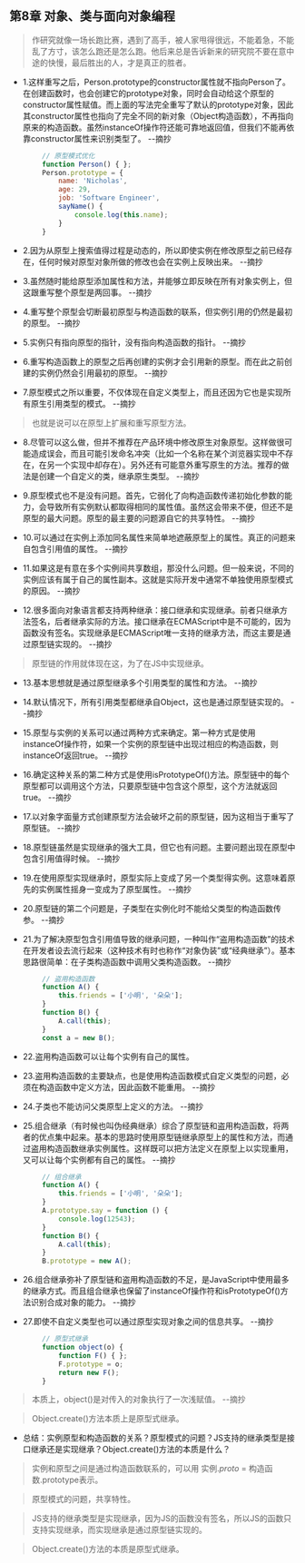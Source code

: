 ## 第8章 对象、类与面向对象编程

>作研究就像一场长跑比赛，遇到了高手，被人家甩得很远，不能着急，不能乱了方寸，该怎么跑还是怎么跑。他后来总是告诉新来的研究院不要在意中途的快慢，最后胜出的人，才是真正的胜者。

- 1.这样重写之后，Person.prototype的constructor属性就不指向Person了。在创建函数时，也会创建它的prototype对象，同时会自动给这个原型的constructor属性赋值。而上面的写法完全重写了默认的prototype对象，因此其constructor属性也指向了完全不同的新对象（Object构造函数），不再指向原来的构造函数。虽然instanceOf操作符还能可靠地返回值，但我们不能再依靠constructor属性来识别类型了。 --摘抄 

```javascript
        // 原型模式优化
        function Person() { };
        Person.prototype = {
            name: 'Nicholas',
            age: 29,
            job: 'Software Engineer',
            sayName() {
                console.log(this.name);
            }
        }
```

- 2.因为从原型上搜索值得过程是动态的，所以即使实例在修改原型之前已经存在，任何时候对原型对象所做的修改也会在实例上反映出来。 --摘抄

- 3.虽然随时能给原型添加属性和方法，并能够立即反映在所有对象实例上，但这跟重写整个原型是两回事。 --摘抄

- 4.重写整个原型会切断最初原型与构造函数的联系，但实例引用的仍然是最初的原型。 --摘抄

- 5.实例只有指向原型的指针，没有指向构造函数的指针。 --摘抄

- 6.重写构造函数上的原型之后再创建的实例才会引用新的原型。而在此之前创建的实例仍然会引用最初的原型。 --摘抄

- 7.原型模式之所以重要，不仅体现在自定义类型上，而且还因为它也是实现所有原生引用类型的模式。 --摘抄

>也就是说可以在原型上扩展和重写原型方法。

- 8.尽管可以这么做，但并不推荐在产品环境中修改原生对象原型。这样做很可能造成误会，而且可能引发命名冲突（比如一个名称在某个浏览器实现中不存在，在另一个实现中却存在）。另外还有可能意外重写原生的方法。推荐的做法是创建一个自定义的类，继承原生类型。 --摘抄

- 9.原型模式也不是没有问题。首先，它弱化了向构造函数传递初始化参数的能力，会导致所有实例默认都取得相同的属性值。虽然这会带来不便，但还不是原型的最大问题。原型的最主要的问题源自它的共享特性。 --摘抄

- 10.可以通过在实例上添加同名属性来简单地遮蔽原型上的属性。真正的问题来自包含引用值的属性。 --摘抄

- 11.如果这是有意在多个实例间共享数组，那没什么问题。但一般来说，不同的实例应该有属于自己的属性副本。这就是实际开发中通常不单独使用原型模式的原因。 --摘抄

- 12.很多面向对象语言都支持两种继承：接口继承和实现继承。前者只继承方法签名，后者继承实际的方法。接口继承在ECMAScript中是不可能的，因为函数没有签名。实现继承是ECMAScript唯一支持的继承方法，而这主要是通过原型链实现的。 --摘抄

>原型链的作用就体现在这，为了在JS中实现继承。

- 13.基本思想就是通过原型继承多个引用类型的属性和方法。 --摘抄

- 14.默认情况下，所有引用类型都继承自Object，这也是通过原型链实现的。 --摘抄

- 15.原型与实例的关系可以通过两种方式来确定。第一种方式是使用instanceOf操作符，如果一个实例的原型链中出现过相应的构造函数，则instanceOf返回true。 --摘抄

- 16.确定这种关系的第二种方式是使用isPrototypeOf()方法。原型链中的每个原型都可以调用这个方法，只要原型链中包含这个原型，这个方法就返回true。 --摘抄

- 17.以对象字面量方式创建原型方法会破坏之前的原型链，因为这相当于重写了原型链。 --摘抄

- 18.原型链虽然是实现继承的强大工具，但它也有问题。主要问题出现在原型中包含引用值得时候。 --摘抄

- 19.在使用原型实现继承时，原型实际上变成了另一个类型得实例。这意味着原先的实例属性摇身一变成为了原型属性。 --摘抄

- 20.原型链的第二个问题是，子类型在实例化时不能给父类型的构造函数传参。 --摘抄

- 21.为了解决原型包含引用值导致的继承问题，一种叫作“盗用构造函数”的技术在开发者设去流行起来（这种技术有时也称作“对象伪装”或“经典继承”）。基本思路很简单：在子类构造函数中调用父类构造函数。 --摘抄

```javascript
        // 盗用构造函数
        function A() {
            this.friends = ['小明', '朵朵'];
        }
        function B() {
            A.call(this);
        }
        const a = new B();
```

- 22.盗用构造函数可以让每个实例有自己的属性。

- 23.盗用构造函数的主要缺点，也是使用构造函数模式自定义类型的问题，必须在构造函数中定义方法，因此函数不能重用。 --摘抄

- 24.子类也不能访问父类原型上定义的方法。 --摘抄

- 25.组合继承（有时候也叫伪经典继承）综合了原型链和盗用构造函数，将两者的优点集中起来。基本的思路时使用原型链继承原型上的属性和方法，而通过盗用构造函数继承实例属性。这样既可以把方法定义在原型上以实现重用，又可以让每个实例都有自己的属性。 --摘抄

```javascript
        // 组合继承
        function A() {
            this.friends = ['小明', '朵朵'];
        }
        A.prototype.say = function () {
            console.log(12543);
        }
        function B() {
            A.call(this);
        }
        B.prototype = new A();
```

- 26.组合继承弥补了原型链和盗用构造函数的不足，是JavaScript中使用最多的继承方式。而且组合继承也保留了instanceOf操作符和isPrototypeOf()方法识别合成对象的能力。 --摘抄

- 27.即使不自定义类型也可以通过原型实现对象之间的信息共享。 --摘抄

```javascript
        // 原型式继承
        function object(o) {
            function F() { };
            F.prototype = o;
            return new F();
        }
```

>本质上，object()是对传入的对象执行了一次浅赋值。 --摘抄

>Object.create()方法本质上是原型式继承。

- 总结：实例原型和构造函数的关系？原型模式的问题？JS支持的继承类型是接口继承还是实现继承？Object.create()方法的本质是什么？

>实例和原型之间是通过构造函数联系的，可以用 实例._proto_ = 构造函数.prototype表示。

>原型模式的问题，共享特性。

>JS支持的继承类型是实现继承，因为JS的函数没有签名，所以JS的函数只支持实现继承，而实现继承是通过原型链实现的。

>Object.create()方法的本质是原型式继承。

